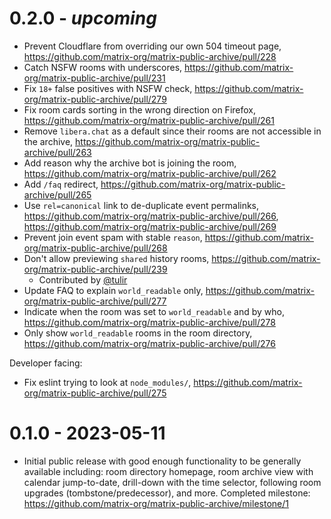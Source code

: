 # 0.2.0 - _upcoming_

- Prevent Cloudflare from overriding our own 504 timeout page, https://github.com/matrix-org/matrix-public-archive/pull/228
- Catch NSFW rooms with underscores, https://github.com/matrix-org/matrix-public-archive/pull/231
- Fix `18+` false positives with NSFW check, https://github.com/matrix-org/matrix-public-archive/pull/279
- Fix room cards sorting in the wrong direction on Firefox, https://github.com/matrix-org/matrix-public-archive/pull/261
- Remove `libera.chat` as a default since their rooms are not accessible in the archive, https://github.com/matrix-org/matrix-public-archive/pull/263
- Add reason why the archive bot is joining the room, https://github.com/matrix-org/matrix-public-archive/pull/262
- Add `/faq` redirect, https://github.com/matrix-org/matrix-public-archive/pull/265
- Use `rel=canonical` link to de-duplicate event permalinks, https://github.com/matrix-org/matrix-public-archive/pull/266, https://github.com/matrix-org/matrix-public-archive/pull/269
- Prevent join event spam with stable `reason`, https://github.com/matrix-org/matrix-public-archive/pull/268
- Don't allow previewing `shared` history rooms, https://github.com/matrix-org/matrix-public-archive/pull/239
  - Contributed by [@tulir](https://github.com/tulir)
- Update FAQ to explain `world_readable` only, https://github.com/matrix-org/matrix-public-archive/pull/277
- Indicate when the room was set to `world_readable` and by who, https://github.com/matrix-org/matrix-public-archive/pull/278
- Only show `world_readable` rooms in the room directory, https://github.com/matrix-org/matrix-public-archive/pull/276

Developer facing:

- Fix eslint trying to look at `node_modules/`, https://github.com/matrix-org/matrix-public-archive/pull/275

# 0.1.0 - 2023-05-11

- Initial public release with good enough functionality to be generally available including: room directory homepage, room archive view with calendar jump-to-date, drill-down with the time selector, following room upgrades (tombstone/predecessor), and more. Completed milestone: https://github.com/matrix-org/matrix-public-archive/milestone/1
